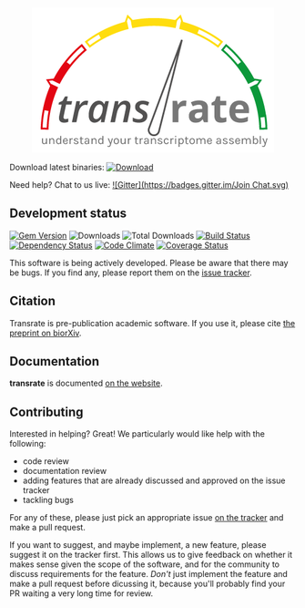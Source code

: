 <p align="center">
  <img alt="Transrate - understand your transcriptome assembly" src="https://github.com/Blahah/transrate/raw/master/docs/transrate_logo_full.png">
</p>

Download latest binaries: [![Download](https://api.bintray.com/packages/blahah/generic/transrate/images/download.svg)][bintray]

Need help? Chat to us live: [![Gitter](https://badges.gitter.im/Join Chat.svg)](https://gitter.im/Blahah/transrate?utm_source=badge&utm_medium=badge&utm_campaign=pr-badge&utm_content=badge)


## Development status

[![Gem Version](http://img.shields.io/gem/v/transrate.svg)][gem]
![Downloads](http://img.shields.io/gem/dtv/transrate.svg)
![Total Downloads](http://img.shields.io/gem/dt/transrate.svg)
[![Build Status](http://img.shields.io/travis/Blahah/transrate/master.svg)][travis]
[![Dependency Status](http://img.shields.io/gemnasium/Blahah/transrate.svg)][gemnasium]
[![Code Climate](http://img.shields.io/codeclimate/github/Blahah/transrate.svg)][codeclimate]
[![Coverage Status](http://img.shields.io/coveralls/Blahah/transrate.svg)][coveralls]

[gem]: https://badge.fury.io/rb/transrate
[travis]: https://travis-ci.org/Blahah/transrate
[gemnasium]: https://gemnasium.com/Blahah/transrate
[codeclimate]: https://codeclimate.com/github/Blahah/transrate
[coveralls]: https://coveralls.io/r/Blahah/transrate
[bintray]: https://bintray.com/blahah/generic/transrate/_latestVersion

This software is being actively developed. Please be aware that there may be bugs. If you find any, please report them on the [issue tracker](https://github.com/Blahah/transrate/issues).

## Citation

Transrate is pre-publication academic software. If you use it, please cite [the preprint on biorXiv](http://dx.doi.org/10.1101/021626).

## Documentation

**transrate** is documented [on the website](http://hibberdlab.com/transrate).

## Contributing

Interested in helping? Great! We particularly would like help with the following:

- code review
- documentation review
- adding features that are already discussed and approved on the issue tracker
- tackling bugs

For any of these, please just pick an appropriate issue [on the tracker](https://github.com/Blahah/transrate/issues) and make a pull request.

If you want to suggest, and maybe implement, a new feature, please suggest it on the tracker first. This allows us to give feedback on whether it makes sense given the scope of the software, and for the community to discuss requirements for the feature. *Don't* just implement the feature and make a pull request before dicussing it, because you'll probably find your PR waiting a very long time for review.
